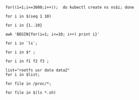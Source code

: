 ```
for((i=1;i<=3000;i++));  do kubectl create ns ns$i; done
```

```
for i in $(seq 1 10)  
```

```
for i in {1..10}  
```

```
awk 'BEGIN{for(i=1; i<=10; i++) print i}'  
```

```
for i in `ls`;  
```

```
for i in $* ;  
```

```
for i in f1 f2 f3 ;  
```

```
list="rootfs usr data data2"  
for i in $list;  
```

```
for file in /proc/*;  
```

```
for file in $(ls *.sh)  
```
